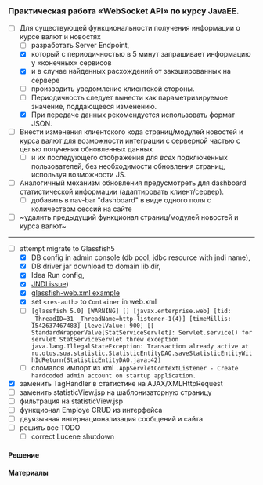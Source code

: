 ### Практическая работа      «WebSocket API» по курсу JavaEE.


- [ ] Для существующей функциональности получения информации о курсе валют и новостях
  - [ ] разработать Server Endpoint, 
  - [x] который с периодичностью в 5 минут запрашивает информацию у «конечных» сервисов 
  - [x] и в случае найденных расхождений от закэшированных на сервере 
  - [ ] производить уведомление клиентской стороны.
  - [ ] Периодичность следует вынести как параметризируемое значение, поддающееся изменению. 
  - [x] При передаче данных рекомендуется использовать формат JSON.

- [ ] Внести изменения клиентского кода страниц/модулей новостей и курса валют для возможности интеграции с серверной частью с целью получения обновленных данных 
  - [ ] и их последующего отображения для _всех_ подключенных пользователей, 
        без необходимости обновления страниц, используя возможности JS.

- [ ] Аналогичный механизм обновления предусмотреть для dashboard статистической информации (адаптировать клиент/сервер).
  - [ ] добавить в nav-bar "dashboard"  в виде одного поля с количеством сессий на сайте 

- [ ] ~удалить предыдущий функционал страниц/модулей новостей и курса валют~

- - - 

- [ ] attempt migrate to Glassfish5 
    - [x] DB config in admin console (db pool, jdbc resource with jndi name), 
    - [x] DB driver jar download to domain lib dir, 
    - [x] Idea Run config, 
    - [x] [JNDI issue](http://mjremijan.blogspot.com/2015/11/payaraglassfish-datasource-reference.html))
    - [x] [glassfish-web.xml example](https://javaee.github.io/glassfish/doc/5.0/application-deployment-guide.pdf)
    - [x] set `<res-auth>` to  `Container` in web.xml
    - [ ] `[glassfish 5.0] [WARNING] [] [javax.enterprise.web] [tid: _ThreadID=31 _ThreadName=http-listener-1(4)] [timeMillis: 1542637467483] [levelValue: 900] [[ StandardWrapperValve[StatServiceServlet]: Servlet.service() for servlet StatServiceServlet threw exception java.lang.IllegalStateException: Transaction already active at ru.otus.sua.statistic.StatisticEntityDAO.saveStatisticEntityWithIdReturn(StatisticEntityDAO.java:42)`
    - [ ] сломался импорт из xml `.AppServletContextListener - Create hardcoded admin account on startup application.`
- [x] заменить TagHandler в статистике на AJAX/XMLHttpRequest
- [ ] заменить statisticView.jsp на шаблонизаторную страницу
- [ ] фильтрация на statisticView.jsp
- [ ] функционал Employe CRUD из интерфейса
- [ ] двуязычная интернационализация сообщений и сайта
- [ ] решить все TODO
  - [ ] correct Lucene shutdown

#### Решение

#### Материалы

